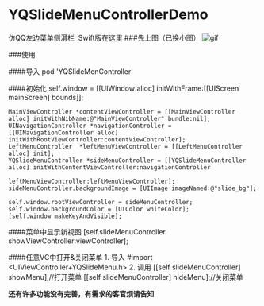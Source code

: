 # YQSlideMenuControllerDemo
仿QQ左边菜单侧滑栏  Swift版在[这里](https://github.com/yuyedaidao/YQSlideMenuController.git)
###先上图（已换小图）
![gif](https://github.com/yuyedaidao/YQSlideMenuControllerDemo/blob/master/menu.gif)

###使用

####导入
    pod 'YQSlideMenController'

####初始化
    self.window = [[UIWindow alloc] initWithFrame:[[UIScreen mainScreen] bounds]];
    
    MainViewController *contentViewController = [[MainViewController alloc] initWithNibName:@"MainViewController" bundle:nil];
    UINavigationController *navigationController = [[UINavigationController alloc] initWithRootViewController:contentViewController];
    LeftMenuController  *leftMenuViewController = [[LeftMenuController alloc] init];
    YQSlideMenuController *sideMenuController = [[YQSlideMenuController alloc] initWithContentViewController:navigationController
                                                                    leftMenuViewController:leftMenuViewController];
    sideMenuController.backgroundImage = [UIImage imageNamed:@"slide_bg"];
  
    self.window.rootViewController = sideMenuController;
    self.window.backgroundColor = [UIColor whiteColor];
    [self.window makeKeyAndVisible];
    
####菜单中显示新视图
    [self.slideMenuController showViewController:viewController];
    
####任意VC中打开&关闭菜单
    1. 导入
        #import <UIViewController+YQSlideMenu.h>
    2. 调用
        [[self slideMenuController] showMenu];//打开菜单
        [[self slideMenuController] hideMenu];//关闭菜单
    
**还有许多功能没有完善，有需求的客官烦请告知**
      


